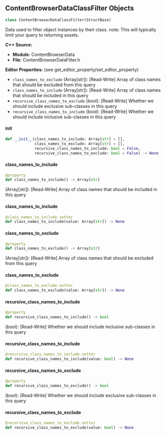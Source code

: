 ## ContentBrowserDataClassFilter Objects

```python
class ContentBrowserDataClassFilter(StructBase)
```

Data used to filter object instances by their class.
note: This will typically limit your query to returning assets.

**C++ Source:**

- **Module**: ContentBrowserData
- **File**: ContentBrowserDataFilter.h

**Editor Properties:** (see get_editor_property/set_editor_property)

- ``class_names_to_exclude`` (Array[str]):  [Read-Write] Array of class names that should be excluded from this query
- ``class_names_to_include`` (Array[str]):  [Read-Write] Array of class names that should be included in this query
- ``recursive_class_names_to_exclude`` (bool):  [Read-Write] Whether we should include exclusive sub-classes in this query
- ``recursive_class_names_to_include`` (bool):  [Read-Write] Whether we should include inclusive sub-classes in this query

<a id="unreal.ContentBrowserDataClassFilter.__init__"></a>

#### __init__

```python
def __init__(class_names_to_include: Array[str] = [],
             class_names_to_exclude: Array[str] = [],
             recursive_class_names_to_include: bool = False,
             recursive_class_names_to_exclude: bool = False) -> None
```

<a id="unreal.ContentBrowserDataClassFilter.class_names_to_include"></a>

#### class_names_to_include

```python
@property
def class_names_to_include() -> Array[str]
```

(Array[str]):  [Read-Write] Array of class names that should be included in this query

<a id="unreal.ContentBrowserDataClassFilter.class_names_to_include"></a>

#### class_names_to_include

```python
@class_names_to_include.setter
def class_names_to_include(value: Array[str]) -> None
```

<a id="unreal.ContentBrowserDataClassFilter.class_names_to_exclude"></a>

#### class_names_to_exclude

```python
@property
def class_names_to_exclude() -> Array[str]
```

(Array[str]):  [Read-Write] Array of class names that should be excluded from this query

<a id="unreal.ContentBrowserDataClassFilter.class_names_to_exclude"></a>

#### class_names_to_exclude

```python
@class_names_to_exclude.setter
def class_names_to_exclude(value: Array[str]) -> None
```

<a id="unreal.ContentBrowserDataClassFilter.recursive_class_names_to_include"></a>

#### recursive_class_names_to_include

```python
@property
def recursive_class_names_to_include() -> bool
```

(bool):  [Read-Write] Whether we should include inclusive sub-classes in this query

<a id="unreal.ContentBrowserDataClassFilter.recursive_class_names_to_include"></a>

#### recursive_class_names_to_include

```python
@recursive_class_names_to_include.setter
def recursive_class_names_to_include(value: bool) -> None
```

<a id="unreal.ContentBrowserDataClassFilter.recursive_class_names_to_exclude"></a>

#### recursive_class_names_to_exclude

```python
@property
def recursive_class_names_to_exclude() -> bool
```

(bool):  [Read-Write] Whether we should include exclusive sub-classes in this query

<a id="unreal.ContentBrowserDataClassFilter.recursive_class_names_to_exclude"></a>

#### recursive_class_names_to_exclude

```python
@recursive_class_names_to_exclude.setter
def recursive_class_names_to_exclude(value: bool) -> None
```

<a id="unreal.ContentBrowserDataCollectionFilter"></a>
